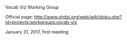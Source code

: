 
Vocab Viz Working Group

Official page: http://www.ohdsi.org/web/wiki/doku.php?id=projects:workgroups:vocab-viz

January 31, 2017, first meeting



